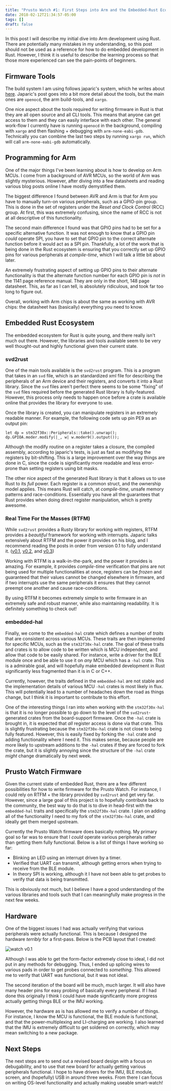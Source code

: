 ```yaml
---
title: "Prusto Watch #1: First Steps into Arm and the Embedded-Rust Ecosystem"
date: 2018-02-12T21:34:57-05:00
tags: []
draft: false
---
```


In this post I will describe my initial dive into Arm development using Rust. There are potentially many mistakes in my understanding, so this post should not be used as a reference for how to do embedded development in Rust. However, I think it is useful to describe the learning process so that those more experienced can see the pain-points of beginners.

## Firmware Tools

The build system I am using follows japaric's system, which he writes about [here](http://blog.japaric.io/quickstart/). Japaric's post goes into a bit more detail about the tools, but the main ones are `openocd`, the arm build-tools, and `xargo`.

One nice aspect about the tools required for writing firmware in Rust is that they are all open source and all CLI tools. This means that anyone can get access to them and they can easily interface with each other.  The general work-flow I currently have is running `openocd` in the background, compiling with `xargo` and then flashing + debugging with `arm-none-eabi-gdb`. Technically you can combine the last two steps by running `xargo run`, which will call `arm-none-eabi-gdb` automatically.

## Programming for Arm

One of the major things I've been learning about is how to develop on Arm MCUs. I come from a background of AVR MCUs, so the world of Arm was slightly mysterious. However, after diving into a few datasheets and reading various blog posts online I have mostly demystified them.

The biggest difference I found between AVR and Arm is that for Arm you have to manually turn-on various peripherals, such as a GPIO-pin group. This is done in the set of registers under the *Reset and Clock Control* (RCC) group. At first, this was extremely confusing, since the name of RCC is not at all descriptive of this functionality.

The second main difference I found was that GPIO pins had to be set for a specific alternative function. It was not enough to know that a GPIO pin *could* operate SPI, you have to set that GPIO pin to the correct alternate function before it would act as a SPI pin. Thankfully, a lot of the work that is being done in the Rust ecosystem is ensuring that you correctly set up GPIO pins for various peripherals at *compile-time*, which I will talk a little bit about later.

An extremely frustrating aspect of setting up GPIO pins to their alternate functionality is that the alternate function number for each GPIO pin is *not* in the 1141 page reference manual. They are only in the short, 148 page datasheet. This, as far as I can tell, is absolutely ridiculous, and took far too long to figure out.

Overall, working with Arm chips is about the same as working with AVR chips: the datasheet has (basically) everything you need to know.

## Embedded Rust Ecosystem

The embedded ecosystem for Rust is quite young, and there really isn't much out there. However, the libraries and tools available seem to be very well thought-out and highly functional given their current state.

### svd2rust

One of the main tools available is the `svd2rust` program. This is a program that takes in an `svd` file, which is an standardized xml file for describing the peripherals of an Arm device and their registers, and converts it into a Rust library. Since the `svd` files aren't perfect there seems to be some "fixing" of the `svd` files required before the generated Rust library is fully-featured. However, this process only needs to happen once before a crate is available online that provides the library for everyone to use.

Once the library is created, you can manipulate registers in an extremely readable manner. For example, the following code sets up pin PE9 as an output pin:

```
let dp = stm32f30x::Peripherals::take().unwrap();
dp.GPIOA.moder.modify(|_, w| w.moder9().output());
```

Although the modify routine on a register takes a closure, the compiled assembly, according to japaric's tests, is just as fast as modifying the registers by bit-shifting. This is a large improvement over the way things are done in C, since the code is significantly more readable and less error-prone than setting registers using bit masks.

The other nice aspect of the generated Rust library is that it allows us to use Rust to its *full* power. Each register is a common struct, and the ownership model applies. This means Rust will catch, at *compile-time*, unsafe memory patterns and race-conditions. Essentially you have all the guarantees that Rust provides when doing direct register manipulation, which is pretty awesome.

### Real Time For the Masses (RTFM)

While `svd2rust` provides a Rusty library for working with registers, RTFM provides a *beautiful* framework for working with interrupts. Japaric talks extensively about RTFM and the power it provides on his blog, and I recommend reading the posts in order from version 0.1 to fully understand it. ([v0.1](http://blog.japaric.io/fearless-concurrency/), [v0.2](http://blog.japaric.io/rtfm-v2/), and [v0.3](http://blog.japaric.io/rtfm-v3/))

Working with RTFM is a walk-in-the-park, and the power it provides is amazing. For example, it provides *compile-time* verification that pins are not being used for multiple functionalities at once, registers can be *frozen* and guaranteed that their values cannot be changed elsewhere in firmware, and if two interrupts use the same peripherals it ensures that they cannot preempt one another and cause race-conditions.

By using RTFM it becomes extremely simple to write firmware in an extremely safe and robust manner, while also maintaining readability. It is definitely something to check out!

### embedded-hal

Finally, we come to the `embedded-hal` crate which defines a number of *traits* that are consistent across various MCUs. These traits are then implemented for specific MCUs, such as the `stm32f30x-hal` crate. The goal of these traits and crates is to allow code to be written which is MCU independent, and allow that code to be easily shared. For instance, write a driver for the BLE module once and be able to use it on *any* MCU which has a `-hal` crate. This is a admirable goal, and will hopefully make embedded development in Rust significantly less fragmented than it is in C or C++.

Currently, however, the traits defined in the `embedded-hal` are not stable and the implementation details of various MCU `-hal` crates is most likely in flux. This will potentially lead to a number of headaches down the road as things change, but I think it is important to contribute to this effort.

One of the interesting things I ran into when working with the `stm32f30x-hal` is that it is no longer possible to go down to the level of the `svd2rust`-generated crates from the board-support firmware. Once the `-hal` crate is brought in, it is expected that *all* register access is done via that crate. This is slightly frustrating because the `stm32f30x-hal` crate is not close to being fully featured. However, this is easily fixed by forking the `-hal` crate and adding functionality where I need it. This makes sense, because people are more likely to upstream additions to the `-hal` crates if they are forced to fork the crate, but it is slightly annoying since the structure of the `-hal` crate *might* change dramatically by next week.


## Prusto Watch Firmware

Given the current state of embedded Rust, there are a few different possibilities for how to write firmware for the Prusto Watch. For instance, I could rely on RTFM + the library provided by `svd2rust` and get very far. However, since a large goal of this project is to hopefully contribute back to the community, the best way to do that is to dive in head-first with the `embedded-hal` traits and specifically the `stm32f30x-hal` crate. I plan on adding all of the functionality I need to my fork of the `stm32f30x-hal` crate, and ideally get them merged upstream. 

Currently the Prusto Watch firmware does basically nothing. My primary goal so far was to ensure that I *could* operate various peripherals rather than getting them fully functional. Below is a list of things I have working so far:

- Blinking an LED using an interrupt driven by a timer.
- Verified that UART can transmit, although getting errors when trying to receive from the BLE module.
- In theory SPI is working, although it I have not been able to get probes to verify that data is being transmitted.

This is obviously not much, but I believe I have a good understanding of the various libraries and tools such that I can meaningfully make progress in the next few weeks.

## Hardware

One of the biggest issues I had was actually verifying that various peripherals were actually functional. This is because I designed the hardware *terribly* for a first-pass. Below is the PCB layout that I created:

![watch v0.1](/images/prusto_watch/prusto_watch_ver1.svg)

Although I was able to get the form-factor extremely close to ideal, I did not put in any methods for debugging. Thus, I ended up splicing wires to various pads in order to get probes connected to *something*. This allowed me to verify that UART was functional, but it was not ideal.

The second iteration of the board will be much, *much* larger. It will also have many header pins for easy probing of basically every peripheral. If I had done this originally I think I could have made significantly more progress actually getting things BLE or the IMU working.

However, the hardware as is has allowed me to verify a number of things. For instance, I know the MCU is functional, the BLE module is functional, and that the power-multiplexing and LI-charging are working. I also learned that the IMU is extremely difficult to get soldered on correctly, which may mean switching to a new package.

## Next Steps

The next steps are to send out a revised board design with a focus on debugability, and to use that new board for actually getting various peripherals functional. I hope to have drivers for the IMU, BLE module, screen, and (hopefully) USB in around three weeks. From there I can focus on writing OS-level functionality and actually making useable smart-watch!
